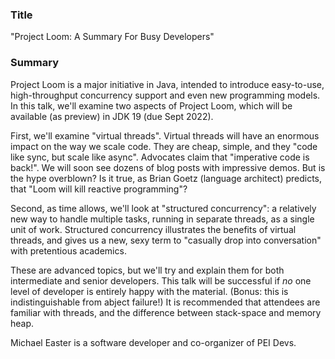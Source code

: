 
### Title 

"Project Loom: A Summary For Busy Developers"
 
### Summary

Project Loom is a major initiative in Java, intended to introduce easy-to-use, high-throughput concurrency support and even new programming models. In this talk, we'll examine two aspects of Project Loom, which will be available (as preview) in JDK 19 (due Sept 2022). 

First, we'll examine "virtual threads". Virtual threads will have an enormous impact on the way we scale code. They are cheap, simple, and they "code like sync, but scale like async". Advocates claim that "imperative code is back!". We will soon see dozens of blog posts with impressive demos. But is the hype overblown? Is it true, as Brian Goetz (language architect) predicts, that "Loom will kill reactive programming"?   

Second, as time allows, we'll look at "structured concurrency": a relatively new way to handle multiple tasks, running in separate threads, as a single unit of work. Structured concurrency illustrates the benefits of virtual threads, and gives us a new, sexy term to "casually drop into conversation" with pretentious academics.    

These are advanced topics, but we'll try and explain them for both intermediate and senior developers. This talk will be successful if _no_ one level of developer is entirely happy with the material. (Bonus: this is indistinguishable from abject failure!) It is recommended that attendees are familiar with threads, and the difference between stack-space and memory heap.

Michael Easter is a software developer and co-organizer of PEI Devs.
